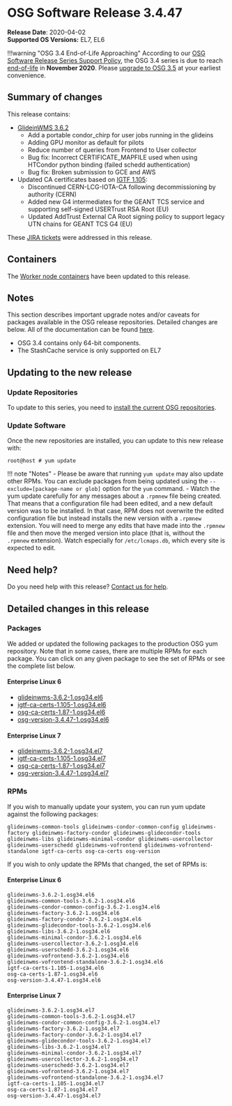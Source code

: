 OSG Software Release 3.4.47
===========================

**Release Date**: 2020-04-02    
**Supported OS Versions:** EL7, EL6

!!!warning "OSG 3.4 End-of-Life Approaching"
    According to our
    [OSG Software Release Series Support Policy](https://opensciencegrid.org/technology/policy/release-series/),
    the OSG 3.4 series is due to reach
    [end-of-life](https://opensciencegrid.org/technology/policy/release-series/#life-cycle-dates) in **November 2020**.
    Please [upgrade to OSG 3.5](https://opensciencegrid.org/docs/release/release_series/#updating-to-osg-35)
    at your earliest convenience.

Summary of changes
------------------

This release contains:

-   [GlideinWMS 3.6.2](https://glideinwms.fnal.gov/doc.v3_6_2/history.html)
    -   Add a portable condor\_chirp for user jobs running in the glideins
    -   Adding GPU monitor as default for pilots
    -   Reduce number of queries from Frontend to User collector
    -   Bug fix: Incorrect CERTIFICATE\_MAPFILE used when using HTCondor python binding (failed schedd authentication)
    -   Bug fix: Broken submission to GCE and AWS
-   Updated CA certificates based on [IGTF 1.105](http://dist.eugridpma.info/distribution/igtf/current/CHANGES):
    -   Discontinued CERN-LCG-IOTA-CA following decommissioning by authority (CERN)
    -   Added new G4 intermediates for the GEANT TCS service and supporting self-signed USERTrust RSA Root (EU)
    -   Updated AddTrust External CA Root signing policy to support legacy UTN chains for GEANT TCS G4 (EU)

These [JIRA tickets](https://jira.opensciencegrid.org/issues/?jql=project%20%3D%20SOFTWARE%20AND%20fixVersion%20%3D%203.4.47%20ORDER%20BY%20priority%20DESC%2C%20key%20DESC) were addressed in this release.

Containers
----------

The [Worker node containers](../../worker-node/using-wn-containers.md) have been updated to this release.

Notes
-----

This section describes important upgrade notes and/or caveats for packages available in the OSG release repositories.
Detailed changes are below. All of the documentation can be found [here](../../index.md).

-   OSG 3.4 contains only 64-bit components.
-   The StashCache service is only supported on EL7

Updating to the new release
---------------------------

### Update Repositories

To update to this series, you need to [install the current OSG repositories](../../common/yum.md#install-the-osg-repositories).

### Update Software

Once the new repositories are installed, you can update to this new release with:

``` console
root@host # yum update
```

!!! note "Notes"
    -   Please be aware that running `yum update` may also update other RPMs. You can exclude packages from being updated using the `--exclude=[package-name or glob]` option for the `yum` command.
    -   Watch the yum update carefully for any messages about a `.rpmnew` file being created. That means that a configuration file had been edited, and a new default version was to be installed. In that case, RPM does not overwrite the edited configuration file but instead installs the new version with a `.rpmnew` extension. You will need to merge any edits that have made into the `.rpmnew` file and then move the merged version into place (that is, without the `.rpmnew` extension). Watch especially for `/etc/lcmaps.db`, which every site is expected to edit.

Need help?
----------

Do you need help with this release? [Contact us for help](../../common/help.md).

Detailed changes in this release
--------------------------------

### Packages

We added or updated the following packages to the production OSG yum repository. Note that in some cases, there are multiple RPMs for each package. You can click on any given package to see the set of RPMs or see the complete list below.

#### Enterprise Linux 6

-   [glideinwms-3.6.2-1.osg34.el6](https://koji.chtc.wisc.edu/koji/search?match=glob&type=build&terms=glideinwms-3.6.2-1.osg34.el6)
-   [igtf-ca-certs-1.105-1.osg34.el6](https://koji.chtc.wisc.edu/koji/search?match=glob&type=build&terms=igtf-ca-certs-1.105-1.osg34.el6)
-   [osg-ca-certs-1.87-1.osg34.el6](https://koji.chtc.wisc.edu/koji/search?match=glob&type=build&terms=osg-ca-certs-1.87-1.osg34.el6)
-   [osg-version-3.4.47-1.osg34.el6](https://koji.chtc.wisc.edu/koji/search?match=glob&type=build&terms=osg-version-3.4.47-1.osg34.el6)

#### Enterprise Linux 7

-   [glideinwms-3.6.2-1.osg34.el7](https://koji.chtc.wisc.edu/koji/search?match=glob&type=build&terms=glideinwms-3.6.2-1.osg34.el7)
-   [igtf-ca-certs-1.105-1.osg34.el7](https://koji.chtc.wisc.edu/koji/search?match=glob&type=build&terms=igtf-ca-certs-1.105-1.osg34.el7)
-   [osg-ca-certs-1.87-1.osg34.el7](https://koji.chtc.wisc.edu/koji/search?match=glob&type=build&terms=osg-ca-certs-1.87-1.osg34.el7)
-   [osg-version-3.4.47-1.osg34.el7](https://koji.chtc.wisc.edu/koji/search?match=glob&type=build&terms=osg-version-3.4.47-1.osg34.el7)

### RPMs

If you wish to manually update your system, you can run yum update against the following packages:

    glideinwms-common-tools glideinwms-condor-common-config glideinwms-factory glideinwms-factory-condor glideinwms-glidecondor-tools glideinwms-libs glideinwms-minimal-condor glideinwms-usercollector glideinwms-userschedd glideinwms-vofrontend glideinwms-vofrontend-standalone igtf-ca-certs osg-ca-certs osg-version

If you wish to only update the RPMs that changed, the set of RPMs is:

#### Enterprise Linux 6

``` file
glideinwms-3.6.2-1.osg34.el6
glideinwms-common-tools-3.6.2-1.osg34.el6
glideinwms-condor-common-config-3.6.2-1.osg34.el6
glideinwms-factory-3.6.2-1.osg34.el6
glideinwms-factory-condor-3.6.2-1.osg34.el6
glideinwms-glidecondor-tools-3.6.2-1.osg34.el6
glideinwms-libs-3.6.2-1.osg34.el6
glideinwms-minimal-condor-3.6.2-1.osg34.el6
glideinwms-usercollector-3.6.2-1.osg34.el6
glideinwms-userschedd-3.6.2-1.osg34.el6
glideinwms-vofrontend-3.6.2-1.osg34.el6
glideinwms-vofrontend-standalone-3.6.2-1.osg34.el6
igtf-ca-certs-1.105-1.osg34.el6
osg-ca-certs-1.87-1.osg34.el6
osg-version-3.4.47-1.osg34.el6
```

#### Enterprise Linux 7

``` file
glideinwms-3.6.2-1.osg34.el7
glideinwms-common-tools-3.6.2-1.osg34.el7
glideinwms-condor-common-config-3.6.2-1.osg34.el7
glideinwms-factory-3.6.2-1.osg34.el7
glideinwms-factory-condor-3.6.2-1.osg34.el7
glideinwms-glidecondor-tools-3.6.2-1.osg34.el7
glideinwms-libs-3.6.2-1.osg34.el7
glideinwms-minimal-condor-3.6.2-1.osg34.el7
glideinwms-usercollector-3.6.2-1.osg34.el7
glideinwms-userschedd-3.6.2-1.osg34.el7
glideinwms-vofrontend-3.6.2-1.osg34.el7
glideinwms-vofrontend-standalone-3.6.2-1.osg34.el7
igtf-ca-certs-1.105-1.osg34.el7
osg-ca-certs-1.87-1.osg34.el7
osg-version-3.4.47-1.osg34.el7
```
